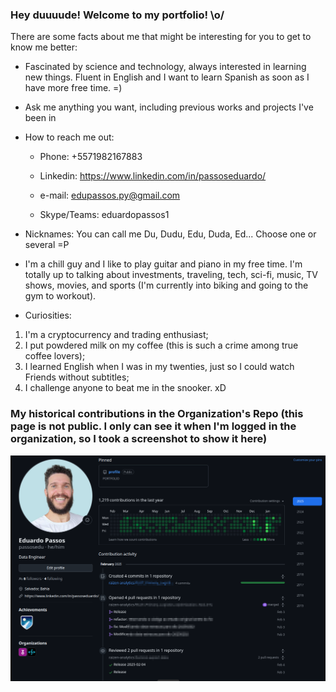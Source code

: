 ### Hey duuuude! Welcome to my portfolio! \o/
There are some facts about me that might be interesting for you to get to know me better:

- Fascinated by science and technology, always interested in learning new things. Fluent in English and I want to learn Spanish as soon as I have more free time. =)

- Ask me anything you want, including previous works and projects I've been in

- How to reach me out:

  * Phone: +5571982167883
  
  * Linkedin: https://www.linkedin.com/in/passoseduardo/
  
  * e-mail: edupassos.py@gmail.com
  
  * Skype/Teams: eduardopassos1
    
- Nicknames: You can call me Du, Dudu, Edu, Duda, Ed... Choose one or several =P

- I'm a chill guy and I like to play guitar and piano in my free time. I'm totally up to talking about investments, traveling, tech, sci-fi, music, TV shows, movies, and sports (I'm currently into biking and going to the gym to workout).

- Curiosities: 
1) I'm a cryptocurrency and trading enthusiast;
2) I put powdered milk on my coffee (this is such a crime among true coffee lovers);
3) I learned English when I was in my twenties, just so I could watch Friends without subtitles;
4) I challenge anyone to beat me in the snooker. xD

### My historical contributions in the Organization's Repo (this page is not public. I only can see it when I'm logged in the organization, so I took a screenshot to show it here)
<img src="img/github_organization.png">
